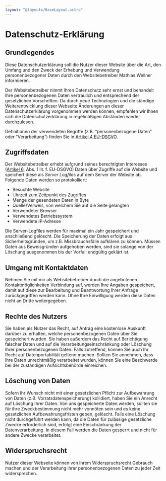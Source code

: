 ```yaml
---
layout: "@layouts/BaseLayout.astro"
---
```


# Datenschutz-Erklärung

## Grundlegendes

Diese Datenschutzerklärung soll die Nutzer dieser Website über die Art, den Umfang und den Zweck der Erhebung und Verwendung personenbezogener
Daten durch den Websitebetreiber Mathias Wellner informieren.

Der Websitebetreiber nimmt Ihren Datenschutz sehr ernst und behandelt Ihre personenbezogenen Daten vertraulich und entsprechend der gesetzlichen
Vorschriften. Da durch neue Technologien und die ständige Weiterentwicklung dieser Webseite Änderungen an dieser Datenschutzerklärung vorgenommen werden können, empfehlen wir Ihnen sich die Datenschutzerklärung in regelmäßigen Abständen wieder durchzulesen.

Definitionen der verwendeten Begriffe (z.B. “personenbezogene Daten” oder “Verarbeitung”) finden Sie in [Artikel 4 EU-DSGVO](https://www.datenschutz-grundverordnung.eu/grundverordnung/art-4-ds-gvo/).

## Zugriffsdaten

Der Websitebetreiber erhebt aufgrund seines berechtigten Interesses ([Artikel 6](https://www.datenschutz-grundverordnung.eu/grundverordnung/art-6-ds-gvo/), Abs. 1 lit. f. EU-DSGVO) Daten über Zugriffe auf die Website und speichert diese als _Server Logfiles_ auf dem Server der Website
ab. Folgende Daten werden so protokolliert:

- Besuchte Website
- Uhrzeit zum Zeitpunkt des Zugriffes
- Menge der gesendeten Daten in Byte
- Quelle/Verweis, von welchem Sie auf die Seite gelangten
- Verwendeter Browser
- Verwendetes Betriebssystem
- Verwendete IP-Adresse

Die Server-Logfiles werden für maximal ein Jahr gespeichert und anschließend gelöscht. Die Speicherung der Daten erfolgt aus Sicherheitsgründen, um
z.B. Missbrauchsfälle aufklären zu können. Müssen Daten aus Beweisgründen aufgehoben werden, sind sie solange von der Löschung ausgenommen bis der
Vorfall endgültig geklärt ist.

## Umgang mit Kontaktdaten

Nehmen Sie mit mir als Websitebetreiber durch die angebotenen Kontaktmöglichkeiten Verbindung auf, werden Ihre Angaben gespeichert,
damit auf diese zur Bearbeitung und Beantwortung Ihrer Anfrage zurückgegriffen werden kann. Ohne Ihre Einwilligung werden diese Daten
nicht an Dritte weitergegeben.

## Rechte des Nutzers

Sie haben als Nutzer das Recht, auf Antrag eine kostenlose Auskunft darüber zu erhalten, welche personenbezogenen Daten über Sie gespeichert
wurden. Sie haben außerdem das Recht auf Berichtigung falscher Daten und auf die Verarbeitungseinschränkung oder Löschung Ihrer personenbezogenen
Daten. Falls zutreffend, können Sie auch Ihr Recht auf Datenportabilität geltend machen. Sollten Sie annehmen, dass Ihre Daten unrechtmäßig
verarbeitet wurden, können Sie eine Beschwerde bei der zuständigen Aufsichtsbehörde einreichen.

## Löschung von Daten

Sofern Ihr Wunsch nicht mit einer gesetzlichen Pflicht zur Aufbewahrung von Daten (z.B. Vorratsdatenspeicherung) kollidiert, haben Sie ein Anrecht
auf Löschung Ihrer Daten. Von uns gespeicherte Daten werden, sollten sie für ihre Zweckbestimmung nicht mehr vonnöten sein und es keine
gesetzlichen Aufbewahrungsfristen geben, gelöscht. Falls eine Löschung nicht durchgeführt werden kann, da die Daten für zulässige gesetzliche
Zwecke erforderlich sind, erfolgt eine Einschränkung der Datenverarbeitung. In diesem Fall werden die Daten gesperrt und nicht für andere Zwecke verarbeitet.

## Widerspruchsrecht

Nutzer dieser Webseite können von ihrem Widerspruchsrecht Gebrauch machen und der Verarbeitung ihrer personenbezogenen Daten zu jeder Zeit
widersprechen.
